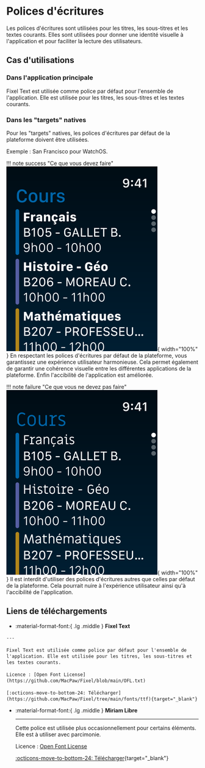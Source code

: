 # Polices d'écritures

Les polices d'écritures sont utilisées pour les titres, les sous-titres et les textes courants. Elles sont utilisées pour donner une identité visuelle à l'application et pour faciliter la lecture des utilisateurs.

## Cas d'utilisations

### Dans l'application principale

Fixel Text est utilisée comme police par défaut pour l'ensemble de l'application. Elle est utilisée pour les titres, les sous-titres et les textes courants.

### Dans les "targets" natives

Pour les "targets" natives, les polices d'écritures par défaut de la plateforme doivent être utilisées.

Exemple : San Francisco pour WatchOS.

<div class="grid" markdown>

!!! note success "Ce que vous devez faire"
    ![AWT](../assets/design/font/AWT.svg){ width="100%" }
    En respectant les polices d'écritures par défaut de la plateforme, vous garantissez une expérience utilisateur harmonieuse. Cela permet également de garantir une cohérence visuelle entre les différentes applications de la plateforme. Enfin l'accibilité de l'application est améliorée.

!!! note failure "Ce que vous ne devez pas faire"
    ![AWF](../assets/design/font/AWF.svg){ width="100%" }
    Il est interdit d'utiliser des polices d'écritures autres que celles par défaut de la plateforme. Cela pourrait nuire à l'expérience utilisateur ainsi qu'à l'accibilité de l'application.

</div>

## Liens de téléchargements

<div class="grid cards" markdown>

-    :material-format-font:{ .lg .middle } __Fixel Text__

    ---

    Fixel Text est utilisée comme police par défaut pour l'ensemble de l'application. Elle est utilisée pour les titres, les sous-titres et les textes courants.

    Licence : [Open Font License](https://github.com/MacPaw/Fixel/blob/main/OFL.txt)

    [:octicons-move-to-bottom-24: Télécharger](https://github.com/MacPaw/Fixel/tree/main/fonts/ttf){target="_blank"}

-   :material-format-font:{ .lg .middle } __Miriam Libre__

    ---

    Cette police est utilisée plus occasionnellement pour certains éléments. Elle est à utiliser avec parcimonie.

    Licence : [Open Font License](https://openfontlicense.org)

    [:octicons-move-to-bottom-24: Télécharger](https://fonts.google.com/specimen/Miriam+Libre){target="_blank"}

</div>


